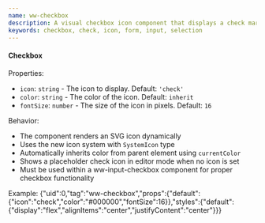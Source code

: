 ```yaml
---
name: ww-checkbox
description: A visual checkbox icon component that displays a check mark. This component must be used within a ww-input-checkbox for proper functionality
keywords: checkbox, check, icon, form, input, selection
---
```


#### Checkbox

Properties:
- `icon`: `string` - The icon to display. Default: `'check'`
- `color`: `string` - The color of the icon. Default: `inherit`
- `fontSize`: `number` - The size of the icon in pixels. Default: `16`

Behavior:
- The component renders an SVG icon dynamically
- Uses the new icon system with `SystemIcon` type
- Automatically inherits color from parent element using `currentColor`
- Shows a placeholder check icon in editor mode when no icon is set
- Must be used within a ww-input-checkbox component for proper checkbox functionality

Example:
<elements>
{"uid":0,"tag":"ww-checkbox","props":{"default":{"icon":"check","color":"#000000","fontSize":16}},"styles":{"default":{"display":"flex","alignItems":"center","justifyContent":"center"}}}
</elements>